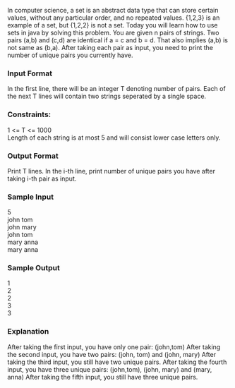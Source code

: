 In computer science, a set is an abstract data type that can store certain values, without any particular order, and no repeated values. {1,2,3} is an example of a set, but {1,2,2} is not a set. Today you will learn how to use sets in java by solving this problem.
You are given n pairs of strings. Two pairs (a,b) and (c,d) are identical if a = c and b = d. That also implies (a,b) is not same as (b,a). After taking each pair as input, you need to print the number of unique pairs you currently have.

### Input Format
In the first line, there will be an integer T denoting number of pairs. Each of the next T lines will contain two strings seperated by a single space.

### Constraints:
1 <= T <= 1000  
Length of each string is at most 5 and will consist lower case letters only.

### Output Format
Print T lines. In the i-th line, print number of unique pairs you have after taking i-th pair as input.

### Sample Input
5  
john tom  
john mary  
john tom  
mary anna  
mary anna  

### Sample Output
1  
2  
2  
3  
3  

### Explanation
After taking the first input, you have only one pair: (john,tom)
After taking the second input, you have two pairs: (john, tom) and (john, mary)
After taking the third input, you still have two unique pairs.
After taking the fourth input, you have three unique pairs: (john,tom), (john, mary) and (mary, anna)
After taking the fifth input, you still have three unique pairs.
